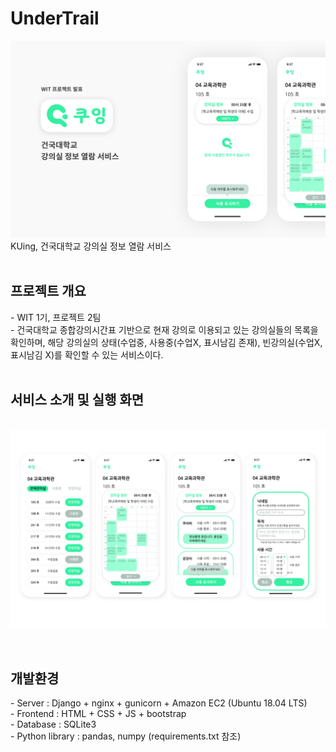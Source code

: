 # UnderTrail
<img src="/readme_img/1.png" width=700/><br>
KUing, 건국대학교 강의실 정보 열람 서비스<br><br>
<h2>프로젝트 개요</h2>
- WIT 1기, 프로젝트 2팀<br>
- 건국대학교 종합강의시간표 기반으로 현재 강의로 이용되고 있는 강의실들의 목록을 확인하며, 해당 강의실의 상태(수업중, 사용중(수업X, 표시남김 존재), 빈강의실(수업X, 표시남김 X)를 확인할 수 있는 서비스이다.
<br><br>
<h2>서비스 소개 및 실행 화면</h2><br>
<img src="/readme_img/2.png" width=700 />
<br>
<br><br>
<h2>개발환경</h2>
- Server : Django + nginx + gunicorn + Amazon EC2 (Ubuntu 18.04 LTS)<br>
- Frontend : HTML + CSS + JS + bootstrap<br>
- Database : SQLite3<br>
- Python library : pandas, numpy (requirements.txt 참조)<br>
